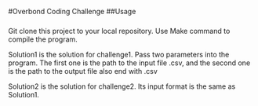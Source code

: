 #Overbond Coding Challenge
##Usage
###
Git clone this project to your local repository. Use Make command to compile the program.

Solution1 is the solution for challenge1. Pass two parameters into the program. The first one is the path to the input file .csv, and the second one is the path to the output file also end with .csv

Solution2 is the solution for challenge2. Its input format is the same as Solution1.
